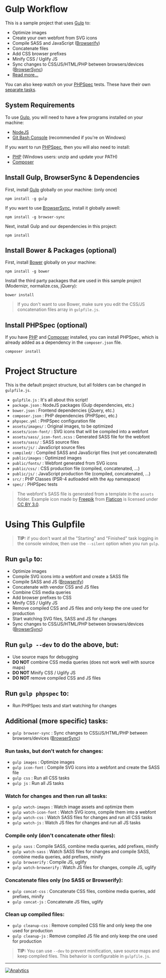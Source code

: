# Gulp Workflow #

This is a sample project that uses [Gulp](http://gulpjs.com/) to:

- Optimize images
- Create your own webfont from SVG icons
- Compile SASS and JavaScript ([Browserify](http://browserify.org/))
- Concatenate files
- Add CSS browser prefixes
- Minify CSS / Uglify JS
- Sync changes to CSS/JS/HTML/PHP between browsers/devices ([BrowserSync](http://www.browsersync.io/docs/gulp/))
- [Read more...](#using-this-gulpfile)

You can also keep watch on your [PHPSpec](http://www.phpspec.net/) tests. These have their own [separate tasks](#using-this-gulpfile).

## System Requirements ##

To use [Gulp](http://gulpjs.com/), you will need to have a few programs installed on your machine:

- [NodeJS](http://nodejs.org/)
- [Git Bash Console](http://git-scm.com/) (recommended if you're on Windows)

If you want to run [PHPSpec](http://www.phpspec.net/), then you will also need to install:

- [PHP](http://php.net/) (Windows users: unzip and update your PATH)
- [Composer](https://getcomposer.org/)

## Install Gulp, BrowserSync & Dependencies ##

First, install [Gulp](http://gulpjs.com/) globally on your machine: (only once)

    npm install -g gulp

If you want to use [BrowserSync](http://www.browsersync.io/docs/gulp/), install it globally aswell:

    npm install -g browser-sync

Next, install Gulp and our dependencies in this project:

    npm install

## Install Bower & Packages (optional) ##

First, install [Bower](http://bower.io/) globally on your machine:

    npm install -g bower

Install the third party packages that are used in this sample project (Modernizr, normalize.css, jQuery):

    bower install

> If you don't want to use Bower, make sure you edit the CSS/JS concatenation files array in `gulpfile.js`.

## Install PHPSpec (optional) ##

If you have [PHP](http://php.net/) and [Composer](https://getcomposer.org/) installed, you can install PHPSpec, which is already added as a dependency in the `composer.json` file.

    composer install

# Project Structure #

This is the default project structure, but all folders can be changed in `gulpfile.js`.

- `gulpfile.js` : It's all about this script!
- `package.json` : NodeJS packages (Gulp dependencies, etc.)
- `bower.json` : Frontend dependencies (jQuery, etc.)
- `composer.json` : PHP dependencies (PHPSpec, etc.)
- `phpspec.yml` : PHPSpec configuration file
- `assets/images/` : Original images, to be optimized 
- `assets/icon-font/` : SVG icons that will be compiled into a webfont
- `assets/sass/_icon-font.scss` : Generated SASS file for the webfont 
- `assets/sass/` : SASS source files  
- `assets/js/` : JavaScript source files
- `compiled/` : Compiled SASS and JavaScript files (not yet concatenated)
- `public/images` : Optimized images
- `public/fonts/` : Webfont generated from SVG icons
- `public/css/` : CSS production file (compiled, concatenated, ...)
- `public/js/` : JavaScript production file (compiled, concatenated, ...)
- `src/` : PHP Classes (PSR-4 autloaded with the `App` namespace)
- `spec/` : PHPSpec tests

> The webfont's SASS file is generated from a template in the `assets` folder. Example icon made by [Freepik](http://www.freepik.com/) from [Flaticon](http://www.flaticon.com/) is licensed under [CC BY 3.0](http://creativecommons.org/licenses/by/3.0/).

# Using This Gulpfile #

> **TIP:** if you don't want all the "Starting" and "Finished" task logging in the console window, then use the `--silent` option when you run `gulp`.

## Run `gulp` to: ##

- Optimize images
- Compile SVG icons into a webfont and create a SASS file
- Compile SASS and JS ([Browserify](http://browserify.org/))
- Concatenate with vendor CSS and JS files
- Combine CSS media queries
- Add browser prefixes to CSS
- Minify CSS / Uglify JS
- Remove compiled CSS and JS files and only keep the one used for production
- Start watching SVG files, SASS and JS for changes
- Sync changes to CSS/JS/HTML/PHP between browsers/devices ([BrowserSync](http://www.browsersync.io/docs/gulp/))

## Run `gulp --dev` to do the above, but: ##

- Use source maps for debugging
- **DO NOT** combine CSS media queries (does not work well with source maps)
- **DO NOT** Minify CSS / Uglify JS
- **DO NOT** remove compiled CSS and JS files

## Run `gulp phpspec` to: ##

- Run PHPSpec tests and start watching for changes

## Additional (more specific) tasks: ##

- `gulp browser-sync` : Sync changes to CSS/JS/HTML/PHP between browsers/devices ([BrowserSync](http://www.browsersync.io/docs/gulp/))

### Run tasks, but don't watch for changes: ###

- `gulp images` : Optimize images
- `gulp icon-font` : Compile SVG icons into a webfont and create the SASS file
- `gulp css` : Run all CSS tasks
- `gulp js` : Run all JS tasks

### Watch for changes and then run all tasks: ###

- `gulp watch-images` : Watch image assets and optimize them
- `gulp watch-icon-font` : Watch SVG icons, compile them into a webfont
- `gulp watch-css` : Watch SASS files for changes and run all CSS tasks
- `gulp watch-js` : Watch JS files for changes and run all JS tasks

### Compile only (don't concatenate other files): ###

- `gulp sass` : Compile SASS, combine media queries, add prefixes, minify
- `gulp watch-sass` : Watch SASS files for changes and compile SASS, combine media queries, add prefixes, minify
- `gulp browserify` : Compile JS, uglify
- `gulp watch-browserify` : Watch JS files for changes, compile JS, uglify

### Concatenate files only (no SASS or Browserify): ###

- `gulp concat-css` : Concatenate CSS files, combine media queries, add prefixes, minify
- `gulp concat-js` : Concatenate JS files, uglify

### Clean up compiled files: ###

- `gulp cleanup-css` : Remove compiled CSS file and only keep the one used for production
- `gulp cleanup-js` : Remove compiled JS file and only keep the one used for production

> **TIP:** You can use `--dev` to prevent minification, save source maps and keep compiled files. This behavior is configurable in `gulpfile.js`.

---
[![Analytics](https://ga-beacon.appspot.com/UA-58876018-1/codezero-be/gulp-workflow)](https://github.com/igrigorik/ga-beacon)